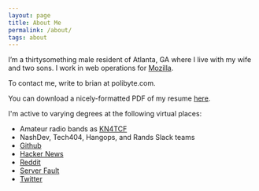 ```yaml
---
layout: page
title: About Me
permalink: /about/
tags: about
---
```



I’m a thirtysomething male resident of Atlanta, GA where I live with my wife and two sons. I work in web operations for [Mozilla](https://www.mozilla.org/).

To contact me, write to brian at polibyte.com.

You can download a nicely-formatted PDF of my resume [here](/files/resume.pdf).

I'm active to varying degrees at the following virtual places:

*  Amateur radio bands as [KN4TCF](https://www.qrz.com/db/KN4TCF)
*  NashDev, Tech404, Hangops, and Rands Slack teams
*  [Github](http://github.com/sciurus)
*  [Hacker News](http://news.ycombinator.com/user?id=sciurus)
*  [Reddit](https://www.reddit.com/user/puerexmachina/)
*  [Server Fault](http://serverfault.com/users/71515/sciurus)
*  [Twitter](https://twitter.com/sciurus)
